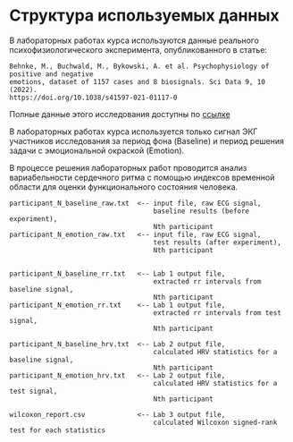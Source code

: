 # Структура используемых данных

В лабораторных работах курса используются данные реального психофизиологического эксперимента, 
опубликованного в статье:

```
Behnke, M., Buchwald, M., Bykowski, A. et al. Psychophysiology of positive and negative 
emotions, dataset of 1157 cases and 8 biosignals. Sci Data 9, 10 (2022). 
https://doi.org/10.1038/s41597-021-01117-0
```

Полные данные этого исследования доступны по 
[ссылке](https://data.psychosensing.psnc.pl/popane/index.html)

В лабораторных работах курса используется только сигнал ЭКГ участников исследования за период 
фона (Baseline) и период решения задачи с эмоциональной окраской (Emotion). 

В процессе решения лабораторных работ проводится анализ вариабельности сердечного ритма с 
помощью индексов временной области для оценки функционального состояния человека.

```
participant_N_baseline_raw.txt  <-- input file, raw ECG signal, 
                                    baseline results (before experiment), 
                                    Nth participant
participant_N_emotion_raw.txt   <-- input file, raw ECG signal, 
                                    test results (after experiment), 
                                    Nth participant


participant_N_baseline_rr.txt   <-- Lab 1 output file, 
                                    extracted rr intervals from baseline signal, 
                                    Nth participant
participant_N_emotion_rr.txt    <-- Lab 1 output file, 
                                    extracted rr intervals from test signal, 
                                    Nth participant

participant_N_baseline_hrv.txt  <-- Lab 2 output file, 
                                    calculated HRV statistics for a baseline signal, 
                                    Nth participant
participant_N_emotion_hrv.txt   <-- Lab 2 output file, 
                                    calculated HRV statistics for a test signal, 
                                    Nth participant

wilcoxon_report.csv             <-- Lab 3 output file, 
                                    calculated Wilcoxon signed-rank test for each statistics
```
